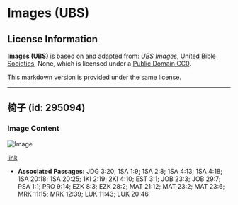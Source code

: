 # Images (UBS)

## License Information

**Images (UBS)** is based on and adapted from: _UBS Images_, [United Bible Societies](https://unitedbiblesocieties.org/), None, which is licensed under a [Public Domain CC0](https://creativecommons.org/public-domain/cc0/).

This markdown version is provided under the same license.



--------------------------------

## 椅子 (id: 295094)

### Image Content

![Image](https://cdn.aquifer.bible/aquifer-content/resources/Media/WEB-0479_chair.jpg)

[link](https://cdn.aquifer.bible/aquifer-content/resources/Media/WEB-0479_chair.jpg)

* **Associated Passages:** JDG 3:20; 1SA 1:9; 1SA 2:8; 1SA 4:13; 1SA 4:18; 1SA 20:18; 1SA 20:25; 1KI 2:19; 2KI 4:10; EST 3:1; JOB 23:3; JOB 29:7; PSA 1:1; PRO 9:14; EZK 8:3; EZK 28:2; MAT 21:12; MAT 23:2; MAT 23:6; MRK 11:15; MRK 12:39; LUK 11:43; LUK 20:46

